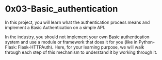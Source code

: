 # 0x03-Basic_authentication
  
In this project, you will learn what the authentication process means and implement a Basic Authentication on a simple API.  

In the industry, you should not implement your own Basic authentication system and use a module or framework that does it for you (like in Python-Flask: Flask-HTTPAuth). Here, for your learning purpose, we will walk through each step of this mechanism to understand it by working through it.